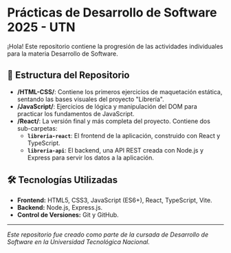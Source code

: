 # Prácticas de Desarrollo de Software 2025 - UTN

¡Hola! Este repositorio contiene la progresión de las actividades individuales para la materia Desarrollo de Software.

## 📂 Estructura del Repositorio

- **/HTML-CSS/**: Contiene los primeros ejercicios de maquetación estática, sentando las bases visuales del proyecto "Librería".
- **/JavaScript/**: Ejercicios de lógica y manipulación del DOM para practicar los fundamentos de JavaScript.
- **/React/**: La versión final y más completa del proyecto. Contiene dos sub-carpetas:
    - **`libreria-react`**: El frontend de la aplicación, construido con React y TypeScript.
    - **`libreria-api`**: El backend, una API REST creada con Node.js y Express para servir los datos a la aplicación.

## 🛠️ Tecnologías Utilizadas

- **Frontend:** HTML5, CSS3, JavaScript (ES6+), React, TypeScript, Vite.
- **Backend:** Node.js, Express.js.
- **Control de Versiones:** Git y GitHub.

---
*Este repositorio fue creado como parte de la cursada de Desarrollo de Software en la Universidad Tecnológica Nacional.*
